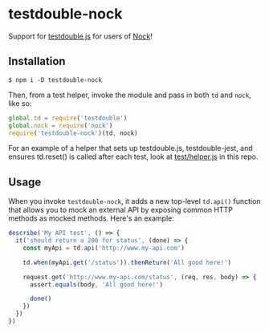 # testdouble-nock

Support for [testdouble.js](https://github.com/testdouble/testdouble.js) for
users of [Nock](https://github.com/node-nock/nock)!

## Installation

```
$ npm i -D testdouble-nock
```

Then, from a test helper, invoke the module and pass in both `td` and `nock`, like so:

```js
global.td = require('testdouble')
global.nock = require('nock')
require('testdouble-nock')(td, nock)
```

For an example of a helper that sets up testdouble.js, testdouble-jest, and ensures td.reset() is called after each test, look at [test/helper.js](/test/helper.js) in this repo.

## Usage

When you invoke `testdouble-nock`, it adds a new top-level `td.api()` function that allows you to mock an external API by exposing common HTTP methods as mocked methods. Here's an example:

```JavaScript
describe('My API test', () => {
  it('should return a 200 for status', (done) => {
    const myApi = td.api('http://www.my-api.com')

    td.when(myApi.get('/status')).thenReturn('All good here!')

    request.get('http://www.my-api.com/status', (req, res, body) => {
      assert.equals(body, 'All good here!')

      done()
    })
  })
})
```
